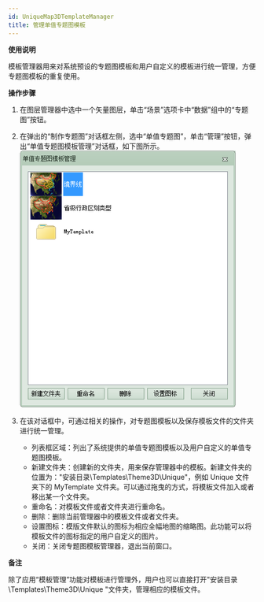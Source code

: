 ```yaml
---
id: UniqueMap3DTemplateManager
title: 管理单值专题图模板
---
```

**使用说明**

模板管理器用来对系统预设的专题图模板和用户自定义的模板进行统一管理，方便专题图模板的重复使用。

**操作步骤**

  1. 在图层管理器中选中一个矢量图层，单击“场景”选项卡中“数据”组中的“专题图”按钮。
  2. 在弹出的“制作专题图”对话框左侧，选中“单值专题图”，单击“管理”按钮，弹出“单值专题图模板管理”对话框，如下图所示。  
![图：“单值专题图模板管理”对话框  ](img/UniqueTemplateManagerDia.png)  

  3. 在该对话框中，可通过相关的操作，对专题图模板以及保存模板文件的文件夹进行统一管理。 
       * 列表框区域：列出了系统提供的单值专题图模板以及用户自定义的单值专题图模板。
       * 新建文件夹：创建新的文件夹，用来保存管理器中的模板。新建文件夹的位置为："安装目录\Templates\Theme3D\Unique\"，例如 Unique 文件夹下的 MyTemplate 文件夹。可以通过拖曳的方式，将模板文件加入或者移出某一个文件夹。
       * 重命名：对模板文件或者文件夹进行重命名。
       * 删除：删除当前管理器中的模板文件或者文件夹。
       * 设置图标：模版文件默认的图标为相应全幅地图的缩略图。此功能可以将模板文件的图标指定的用户自定义的图片。
       * 关闭：关闭专题图模板管理器，退出当前窗口。

**备注**

除了应用“模板管理”功能对模板进行管理外，用户也可以直接打开"安装目录\Templates\Theme3D\Unique "文件夹，管理相应的模板文件。

 


